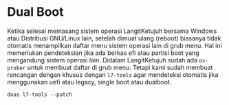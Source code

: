 # Dual Boot

Ketika selesai memasang sistem operasi LangitKetujuh bersama Windows atau Distribusi GNU/Linux lain, setelah dimuat ulang (reboot) biasanya tidak otomatis menampilkan daftar menu sistem operasi lain di grub menu. Hal ini memerlukan pendeteksian jika ada berkas efi atau partisi boot yang mengandung sistem operasi lain. Didalam LangitKetujuh sudah ada `os-prober` untuk membuat daftar di grub menu. Tetapi kami sudah membuat rancangan dengan khusus dengan `l7-tools` agar mendeteksi otomatis jika menggunakan uefi atau legacy, single boot atau dualboot.

```
doas l7-tools --patch
```
